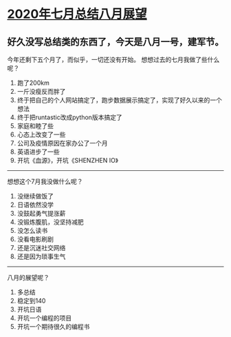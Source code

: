 # [2020年七月总结八月展望](https://github.com/yihong0618/gitblog/issues/171)

好久没写总结类的东西了，今天是八月一号，建军节。
---

今年还剩下五个月了，而似乎，一切还没有开始。
想想过去的七月我做了些什么呢？

1. 跑了200km
2. 一斤没瘦反而胖了
3. 终于把自己的个人网站搞定了，跑步数据展示搞定了，实现了好久以来的一个想法
4. 终于把runtastic改成python版本搞定了
5. 家庭和睦了些
6. 心态上改变了一些
7. 公司及疫情原因在家办公了一个月
8. 英语进步了一些
9. 开坑《血源》，开坑《SHENZHEN IO》

---

想想这个7月我没做什么呢？

1. 没继续做饭了
2. 日语依然没学
3. 没鼓起勇气提涨薪
4. 没锻炼腹肌，没坚持减肥
5. 没怎么读书
6. 没看电影刷剧
7. 还是沉迷社交网络
8. 还是因为琐事生气

---

八月的展望呢？

1. 多总结
2. 稳定到140
3. 开坑日语
4. 开坑一个编程的项目
5. 开坑一个期待很久的编程书